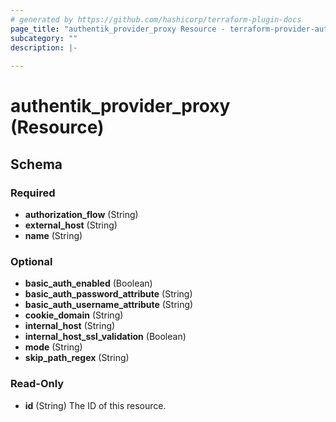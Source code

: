 ```yaml
---
# generated by https://github.com/hashicorp/terraform-plugin-docs
page_title: "authentik_provider_proxy Resource - terraform-provider-authentik"
subcategory: ""
description: |-
  
---
```


# authentik_provider_proxy (Resource)





<!-- schema generated by tfplugindocs -->
## Schema

### Required

- **authorization_flow** (String)
- **external_host** (String)
- **name** (String)

### Optional

- **basic_auth_enabled** (Boolean)
- **basic_auth_password_attribute** (String)
- **basic_auth_username_attribute** (String)
- **cookie_domain** (String)
- **internal_host** (String)
- **internal_host_ssl_validation** (Boolean)
- **mode** (String)
- **skip_path_regex** (String)

### Read-Only

- **id** (String) The ID of this resource.


